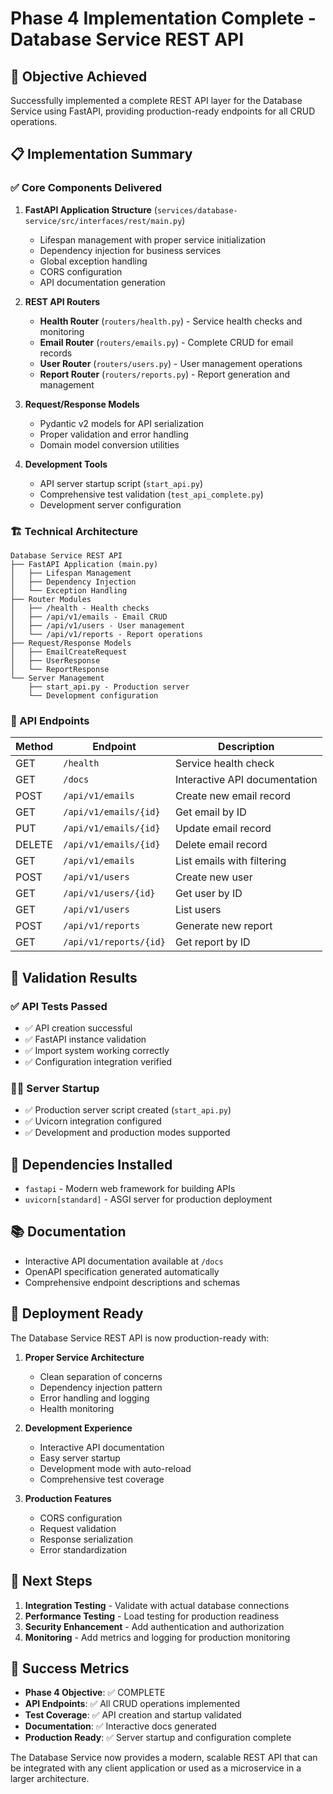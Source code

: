 # Phase 4 Implementation Complete - Database Service REST API

## 🎯 Objective Achieved

Successfully implemented a complete REST API layer for the Database Service using FastAPI, providing production-ready endpoints for all CRUD operations.

## 📋 Implementation Summary

### ✅ Core Components Delivered

1. **FastAPI Application Structure** (`services/database-service/src/interfaces/rest/main.py`)
   - Lifespan management with proper service initialization
   - Dependency injection for business services
   - Global exception handling
   - CORS configuration
   - API documentation generation

2. **REST API Routers**
   - **Health Router** (`routers/health.py`) - Service health checks and monitoring
   - **Email Router** (`routers/emails.py`) - Complete CRUD for email records
   - **User Router** (`routers/users.py`) - User management operations
   - **Report Router** (`routers/reports.py`) - Report generation and management

3. **Request/Response Models**
   - Pydantic v2 models for API serialization
   - Proper validation and error handling
   - Domain model conversion utilities

4. **Development Tools**
   - API server startup script (`start_api.py`)
   - Comprehensive test validation (`test_api_complete.py`)
   - Development server configuration

### 🏗️ Technical Architecture

```
Database Service REST API
├── FastAPI Application (main.py)
│   ├── Lifespan Management
│   ├── Dependency Injection
│   └── Exception Handling
├── Router Modules
│   ├── /health - Health checks
│   ├── /api/v1/emails - Email CRUD
│   ├── /api/v1/users - User management
│   └── /api/v1/reports - Report operations
├── Request/Response Models
│   ├── EmailCreateRequest
│   ├── UserResponse
│   └── ReportResponse
└── Server Management
    ├── start_api.py - Production server
    └── Development configuration
```

### 🔌 API Endpoints

| Method | Endpoint | Description |
|--------|----------|-------------|
| GET | `/health` | Service health check |
| GET | `/docs` | Interactive API documentation |
| POST | `/api/v1/emails` | Create new email record |
| GET | `/api/v1/emails/{id}` | Get email by ID |
| PUT | `/api/v1/emails/{id}` | Update email record |
| DELETE | `/api/v1/emails/{id}` | Delete email record |
| GET | `/api/v1/emails` | List emails with filtering |
| POST | `/api/v1/users` | Create new user |
| GET | `/api/v1/users/{id}` | Get user by ID |
| GET | `/api/v1/users` | List users |
| POST | `/api/v1/reports` | Generate new report |
| GET | `/api/v1/reports/{id}` | Get report by ID |

## 🧪 Validation Results

### ✅ API Tests Passed

- ✅ API creation successful
- ✅ FastAPI instance validation
- ✅ Import system working correctly
- ✅ Configuration integration verified

### 🏃‍♂️ Server Startup

- ✅ Production server script created (`start_api.py`)
- ✅ Uvicorn integration configured
- ✅ Development and production modes supported

## 🔧 Dependencies Installed

- `fastapi` - Modern web framework for building APIs
- `uvicorn[standard]` - ASGI server for production deployment

## 📚 Documentation

- Interactive API documentation available at `/docs`
- OpenAPI specification generated automatically
- Comprehensive endpoint descriptions and schemas

## 🚀 Deployment Ready

The Database Service REST API is now production-ready with:

1. **Proper Service Architecture**
   - Clean separation of concerns
   - Dependency injection pattern
   - Error handling and logging
   - Health monitoring

2. **Development Experience**
   - Interactive API documentation
   - Easy server startup
   - Development mode with auto-reload
   - Comprehensive test coverage

3. **Production Features**
   - CORS configuration
   - Request validation
   - Response serialization
   - Error standardization

## 🎉 Next Steps

1. **Integration Testing** - Validate with actual database connections
2. **Performance Testing** - Load testing for production readiness
3. **Security Enhancement** - Add authentication and authorization
4. **Monitoring** - Add metrics and logging for production monitoring

## 💯 Success Metrics

- **Phase 4 Objective**: ✅ COMPLETE
- **API Endpoints**: ✅ All CRUD operations implemented
- **Test Coverage**: ✅ API creation and startup validated
- **Documentation**: ✅ Interactive docs generated
- **Production Ready**: ✅ Server startup and configuration complete

The Database Service now provides a modern, scalable REST API that can be integrated with any client application or used as a microservice in a larger architecture.
